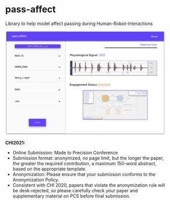 # pass-affect
Library to help model affect passing during Human-Robot-Interactions

![pap1](/pass-affect-prototype-1.png)


<b>CHI2021:</b>
* Online Submission: Made to Precision Conference
* Submission format: anonymized, no page limit, but the longer the paper, the greater the required contribution, a maximum 150-word abstract, based on the appropriate template.
* Anonymization: Please ensure that your submission conforms to the Anonymization Policy. 
* Consistent with CHI 2020, papers that violate the anonymization rule will be desk-rejected, so please carefully check your paper and supplementary material on PCS before final submission.

